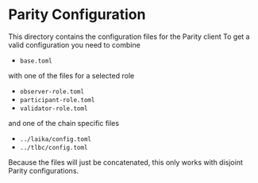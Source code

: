 # Parity Configuration

This directory contains the configuration files for the Parity client
To get a valid configuration you need to combine

- `base.toml`

with one of the files for a selected role

- `observer-role.toml`
- `participant-role.toml`
- `validator-role.toml`

and one of the chain specific files

- `../laika/config.toml`
- `../tlbc/config.toml`

Because the files will just be concatenated, this only works with disjoint
Parity configurations.
